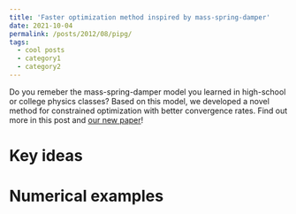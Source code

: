 ```yaml
---
title: 'Faster optimization method inspired by mass-spring-damper'
date: 2021-10-04
permalink: /posts/2012/08/pipg/
tags:
  - cool posts
  - category1
  - category2
---
```


Do you remeber the mass-spring-damper model you learned in high-school or college physics classes? Based on this model, we developed a novel method for constrained optimization with better convergence rates. Find out more in this post and [our new paper](https://arxiv.org/pdf/2108.10260.pdf)! 

# Key ideas

# Numerical examples
